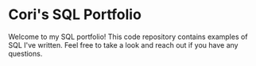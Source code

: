 # Cori's SQL Portfolio
Welcome to my SQL portfolio! This code repository contains examples of SQL I've written. Feel free to take a look and reach out if you have any questions.
